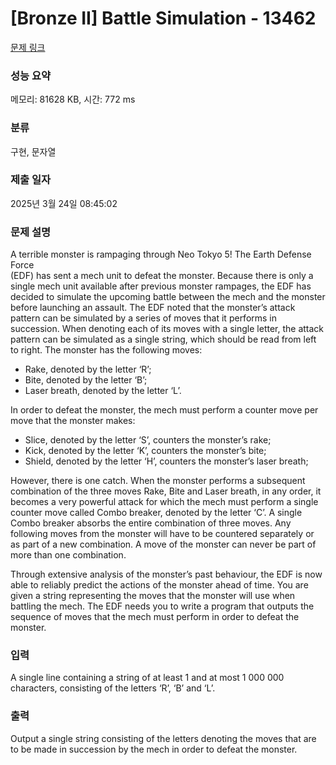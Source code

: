 # [Bronze II] Battle Simulation - 13462 

[문제 링크](https://www.acmicpc.net/problem/13462) 

### 성능 요약

메모리: 81628 KB, 시간: 772 ms

### 분류

구현, 문자열

### 제출 일자

2025년 3월 24일 08:45:02

### 문제 설명

<p>A terrible monster is rampaging through Neo Tokyo 5! The Earth Defense Force<br>
(EDF) has sent a mech unit to defeat the monster. Because there is only a single mech unit available after previous monster rampages, the EDF has decided to simulate the upcoming battle between the mech and the monster before launching an assault. The EDF noted that the monster’s attack pattern can be simulated by a series of moves that it performs in succession. When denoting each of its moves with a single letter, the attack pattern can be simulated as a single string, which should be read from left to right. The monster has the following moves:</p>

<ul>
	<li>Rake, denoted by the letter ‘R’;</li>
	<li>Bite, denoted by the letter ‘B’;</li>
	<li>Laser breath, denoted by the letter ‘L’.</li>
</ul>

<p>In order to defeat the monster, the mech must perform a counter move per move that the monster makes:</p>

<ul>
	<li>Slice, denoted by the letter ‘S’, counters the monster’s rake;</li>
	<li>Kick, denoted by the letter ‘K’, counters the monster’s bite;</li>
	<li>Shield, denoted by the letter ‘H’, counters the monster’s laser breath;</li>
</ul>

<p>However, there is one catch. When the monster performs a subsequent combination of the three moves Rake, Bite and Laser breath, in any order, it becomes a very powerful attack for which the mech must perform a single counter move called Combo breaker, denoted by the letter ‘C’. A single Combo breaker absorbs the entire combination of three moves. Any following moves from the monster will have to be countered separately or as part of a new combination. A move of the monster can never be part of more than one combination.</p>

<p>Through extensive analysis of the monster’s past behaviour, the EDF is now able to reliably predict the actions of the monster ahead of time. You are given a string representing the moves that the monster will use when battling the mech. The EDF needs you to write a program that outputs the sequence of moves that the mech must perform in order to defeat the monster.</p>

### 입력 

 <p>A single line containing a string of at least 1 and at most 1 000 000 characters, consisting of the letters ‘R’, ‘B’ and ‘L’.<br>
 </p>

### 출력 

 <p>Output a single string consisting of the letters denoting the moves that are to be made in succession by the mech in order to defeat the monster.</p>

